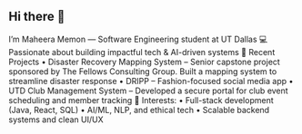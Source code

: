 ## Hi there 👋
I’m Maheera Memon — Software Engineering student at UT Dallas
💻 Passionate about building impactful tech & AI-driven systems
🌟 Recent Projects
• Disaster Recovery Mapping System – Senior capstone project sponsored by The Fellows Consulting Group. Built a mapping system to streamline disaster response
• DRIPP – Fashion-focused social media app 
• UTD Club Management System – Developed a secure portal for club event scheduling and member tracking
🚀 Interests:
• Full-stack development (Java, React, SQL)
• AI/ML, NLP, and ethical tech
• Scalable backend systems and clean UI/UX

<!--
**maheeramemon/maheeramemon** is a ✨ _special_ ✨ repository because its `README.md` (this file) appears on your GitHub profile.

Here are some ideas to get you started:

- 🔭 I’m currently working on ...
- 🌱 I’m currently learning ...
- 👯 I’m looking to collaborate on ...
- 🤔 I’m looking for help with ...
- 💬 Ask me about ...
- 📫 How to reach me: ...
- 😄 Pronouns: ...
- ⚡ Fun fact: ...
-->
